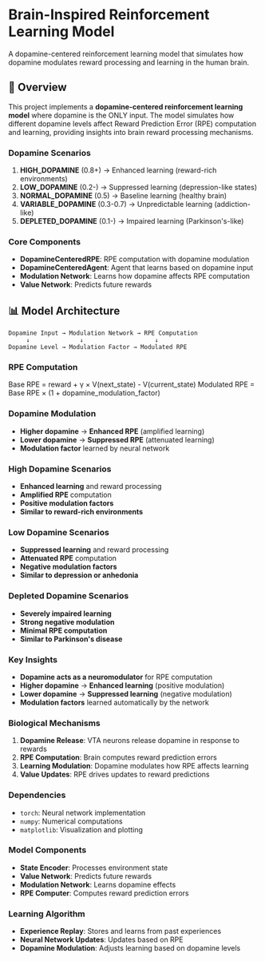 # Brain-Inspired Reinforcement Learning Model

A dopamine-centered reinforcement learning model that simulates how dopamine modulates reward processing and learning in the human brain.

## 🧠 Overview

This project implements a **dopamine-centered reinforcement learning model** where dopamine is the ONLY input. The model simulates how different dopamine levels affect Reward Prediction Error (RPE) computation and learning, providing insights into brain reward processing mechanisms.

### **Dopamine Scenarios**
1. **HIGH_DOPAMINE** (0.8+) → Enhanced learning (reward-rich environments)
2. **LOW_DOPAMINE** (0.2-) → Suppressed learning (depression-like states)
3. **NORMAL_DOPAMINE** (0.5) → Baseline learning (healthy brain)
4. **VARIABLE_DOPAMINE** (0.3-0.7) → Unpredictable learning (addiction-like)
5. **DEPLETED_DOPAMINE** (0.1-) → Impaired learning (Parkinson's-like)

### **Core Components**
- **DopamineCenteredRPE**: RPE computation with dopamine modulation
- **DopamineCenteredAgent**: Agent that learns based on dopamine input
- **Modulation Network**: Learns how dopamine affects RPE computation
- **Value Network**: Predicts future rewards

## 📊 Model Architecture

```
Dopamine Input → Modulation Network → RPE Computation
     ↓              ↓                    ↓
Dopamine Level → Modulation Factor → Modulated RPE
```

### **RPE Computation**
Base RPE = reward + γ × V(next_state) - V(current_state)
Modulated RPE = Base RPE × (1 + dopamine_modulation_factor)
### **Dopamine Modulation**
- **Higher dopamine** → **Enhanced RPE** (amplified learning)
- **Lower dopamine** → **Suppressed RPE** (attenuated learning)
- **Modulation factor** learned by neural network

### **High Dopamine Scenarios**
- **Enhanced learning** and reward processing
- **Amplified RPE** computation
- **Positive modulation factors**
- **Similar to reward-rich environments**

### **Low Dopamine Scenarios**
- **Suppressed learning** and reward processing
- **Attenuated RPE** computation
- **Negative modulation factors**
- **Similar to depression or anhedonia**

### **Depleted Dopamine Scenarios**
- **Severely impaired learning**
- **Strong negative modulation**
- **Minimal RPE computation**
- **Similar to Parkinson's disease**

### **Key Insights**
- **Dopamine acts as a neuromodulator** for RPE computation
- **Higher dopamine** → **Enhanced learning** (positive modulation)
- **Lower dopamine** → **Suppressed learning** (negative modulation)
- **Modulation factors** learned automatically by the network

### **Biological Mechanisms**
1. **Dopamine Release**: VTA neurons release dopamine in response to rewards
2. **RPE Computation**: Brain computes reward prediction errors
3. **Learning Modulation**: Dopamine modulates how RPE affects learning
4. **Value Updates**: RPE drives updates to reward predictions

### **Dependencies**
- `torch`: Neural network implementation
- `numpy`: Numerical computations
- `matplotlib`: Visualization and plotting

### **Model Components**
- **State Encoder**: Processes environment state
- **Value Network**: Predicts future rewards
- **Modulation Network**: Learns dopamine effects
- **RPE Computer**: Computes reward prediction errors

### **Learning Algorithm**
- **Experience Replay**: Stores and learns from past experiences
- **Neural Network Updates**: Updates based on RPE
- **Dopamine Modulation**: Adjusts learning based on dopamine levels
